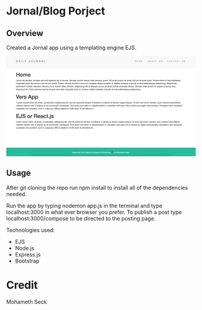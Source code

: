 # Jornal/Blog Porject

## Overview
Created a Jornal app using a templating engine EJS. 

![picture of project](https://github.com/SeckMohameth/Journal/blob/master/Images/Screen%20Shot%202020-04-21%20at%205.47.20%20PM.png?raw=true)

## Usage
After git cloning the repo run npm install to install all of the dependencies needed.

Run the app by typing nodemon app.js in the terminal and type localhost:3000 in what ever browser you prefer. To publish a post type localhost:3000/compose to be directed to the posting page.

Technologies used:
- EJS
- Node.js
- Express.js
- Bootstrap

# Credit
Mohameth Seck
